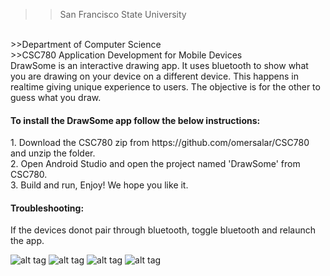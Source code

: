 >>San Francisco State University
<br/>
>>Department of Computer Science
<br/>
>>CSC780 Application Development for Mobile Devices<br>
DrawSome is an interactive drawing app. It uses bluetooth to show what you are drawing on your device on a different device. This happens in realtime giving unique experience to users. The objective is for the other to guess what you draw.

<h4>To install the DrawSome app follow the below instructions:</h4>
1. Download the CSC780 zip from https://github.com/omersalar/CSC780 and unzip the folder. <br>
2. Open Android Studio and open the project named 'DrawSome' from CSC780.<br>
3. Build and run, Enjoy! We hope you like it.

<h4>Troubleshooting:</h4>
If the devices donot pair through bluetooth, toggle bluetooth and relaunch the app.

![alt tag](https://github.com/omersalar/CSC780/blob/master/Screenshots/home_screen.png)
![alt tag](https://github.com/omersalar/CSC780/blob/master/Screenshots/difficulty_screen.png)
![alt tag](https://github.com/omersalar/CSC780/blob/master/Screenshots/drawing_screen_primary.png)
![alt tag](https://github.com/omersalar/CSC780/blob/master/Screenshots/drawing_screen_secondary.png)

